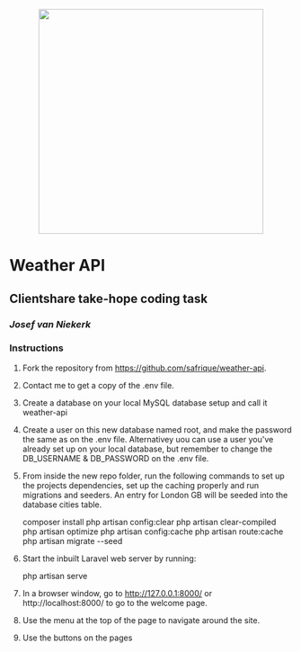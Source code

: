 <p align="center"><a href="https://laravel.com" target="_blank"><img src="https://www.myclientshare.com/hubfs/CS-Logo-FULL_Green.svg" width="400"></a></p>

# Weather API
## Clientshare take-hope coding task
### _Josef van Niekerk_

### Instructions

1. Fork the repository from https://github.com/safrique/weather-api.
2. Contact me to get a copy of the .env file.
3. Create a database on your local MySQL database setup and call it weather-api
4. Create a user on this new database named root, and make the password the same as on the .env file. Alternativey 
   uou can use a user you've already set up on your local database, but remember to change the DB_USERNAME & 
   DB_PASSWORD on the .env file.
5. From inside the new repo folder, run the following commands to set up the projects dependencies, set up the caching 
   properly and run 
   migrations and 
   seeders. An entry for London GB will be seeded into the database cities table.


    composer install
    php artisan config:clear 
    php artisan clear-compiled 
    php artisan optimize 
    php artisan config:cache 
    php artisan route:cache
    php artisan migrate --seed
6. Start the inbuilt Laravel web server by running:


    php artisan serve
7. In a browser window, go to http://127.0.0.1:8000/ or http://localhost:8000/ to go to the welcome page.
8. Use the menu at the top of the page to navigate around the site.
9. Use the buttons on the pages
